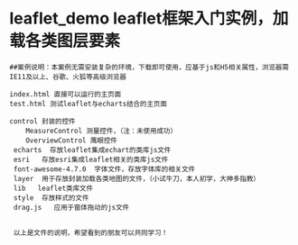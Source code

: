 # leaflet_demo                    leaflet框架入门实例，加载各类图层要素
    ##案例说明：本案例无需安装复杂的环境，下载即可使用，应基于js和H5相关属性，浏览器需IE11及以上、谷歌、火狐等高级浏览器
    
    index.html 直接可以运行的主页面
    test.html 测试leaflet与echarts结合的主页面
    
    control 封装的控件
        MeasureControl 测量控件，（注：未使用成功）
        OverviewControl 鹰眼控件
     echarts  存放leaflet集成echart的类库js文件
     esri   存放esri集成leaflet相关的类库js文件
     font-awesome-4.7.0  字体文件，存放字体库的相关文件
     layer  用于存放封装加载各类地图的文件，（小试牛刀，本人初学，大神多指教）
     lib   leaflet类库文件
     style  存放样式的文件
     drag.js   应用于窗体拖动的js文件
     
     
     以上是文件的说明，希望看到的朋友可以共同学习！
     
        
